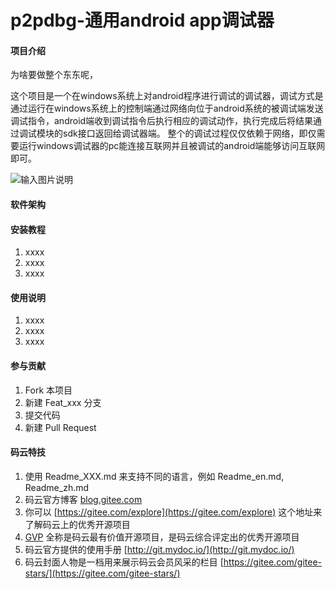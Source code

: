 # p2pdbg-通用android app调试器

#### 项目介绍
为啥要做整个东东呢，


这个项目是一个在windows系统上对android程序进行调试的调试器，调试方式是通过运行在windows系统上的控制端通过网络向位于android系统的被调试端发送调试指令，android端收到调试指令后执行相应的调试动作，执行完成后将结果通过调试模块的sdk接口返回给调试器端。
整个的调试过程仅仅依赖于网络，即仅需要运行windows调试器的pc能连接互联网并且被调试的android端能够访问互联网即可。

![输入图片说明](https://images.gitee.com/uploads/images/2019/1007/171542_59a65864_498054.png "1111.png")
#### 软件架构


#### 安装教程

1. xxxx
2. xxxx
3. xxxx

#### 使用说明

1. xxxx
2. xxxx
3. xxxx

#### 参与贡献

1. Fork 本项目
2. 新建 Feat_xxx 分支
3. 提交代码
4. 新建 Pull Request


#### 码云特技

1. 使用 Readme\_XXX.md 来支持不同的语言，例如 Readme\_en.md, Readme\_zh.md
2. 码云官方博客 [blog.gitee.com](https://blog.gitee.com)
3. 你可以 [https://gitee.com/explore](https://gitee.com/explore) 这个地址来了解码云上的优秀开源项目
4. [GVP](https://gitee.com/gvp) 全称是码云最有价值开源项目，是码云综合评定出的优秀开源项目
5. 码云官方提供的使用手册 [http://git.mydoc.io/](http://git.mydoc.io/)
6. 码云封面人物是一档用来展示码云会员风采的栏目 [https://gitee.com/gitee-stars/](https://gitee.com/gitee-stars/)